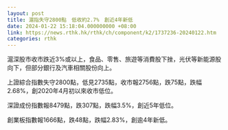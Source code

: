 ```yaml
---
layout: post
title: 滬指失守2800點　低收約2.7%　創近4年新低
date: 2024-01-22 15:18:04.000000000 +08:00
link: https://news.rthk.hk/rthk/ch/component/k2/1737236-20240122.htm
categories: rthk
---
```


滬深股市收市跌近3%或以上，食品、零售、旅遊等消費股下挫，光伏等新能源股向下，但部分銀行及汽車相關股份向上。

上證綜合指數失守2800點，低見2735點，收市報2756點，跌75點，跌幅2.68%，創2020年4月初以來收市低位。

深證成份指數報8479點，跌307點，跌幅3.5%，創近5年低位。

創業板指數報1666點，跌48點，跌幅2.83%，創逾4年新低。
